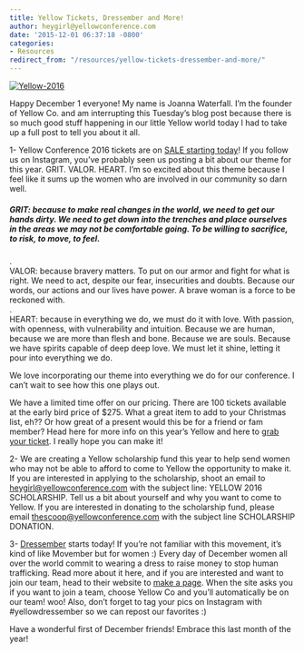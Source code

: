 ```yaml
---
title: Yellow Tickets, Dressember and More!
author: heygirl@yellowconference.com
date: '2015-12-01 06:37:18 -0800'
categories:
- Resources
redirect_from: "/resources/yellow-tickets-dressember-and-more/"
---
```


[![Yellow-2016](http://yellowconference.com/wp-content/uploads/2015/12/Yellow-2016.jpg)](http://yellowconference.com/wp-content/uploads/2015/12/Yellow-2016.jpg)

Happy December 1 everyone! My name is Joanna Waterfall. I’m the founder of Yellow Co. and am interrupting this Tuesday’s blog post because there is so much good stuff happening in our little Yellow world today I had to take up a full post to tell you about it all.

1- Yellow Conference 2016 tickets are on [SALE starting today](https://www.universe.com/events/yellow-conference-2016-tickets-los-angeles-F2Q869)! If you follow us on Instagram, you’ve probably seen us posting a bit about our theme for this year. GRIT. VALOR. HEART. I’m so excited about this theme because I feel like it sums up the women who are involved in our community so darn well.

##### GRIT: because to make real changes in the world, we need to get our hands dirty. We need to get down into the trenches and place ourselves in the areas we may not be comfortable going. To be willing to sacrifice, to risk, to move, to feel.  
.  
VALOR: because bravery matters. To put on our armor and fight for what is right. We need to act, despite our fear, insecurities and doubts. Because our words, our actions and our lives have power. A brave woman is a force to be reckoned with.  
.  
HEART: because in everything we do, we must do it with love. With passion, with openness, with vulnerability and intuition. Because we are human, because we are more than flesh and bone. Because we are souls. Because we have spirits capable of deep deep love. We must let it shine, letting it pour into everything we do.

We love incorporating our theme into everything we do for our conference. I can’t wait to see how this one plays out.

We have a limited time offer on our pricing. There are 100 tickets available at the early bird price of $275\. What a great item to add to your Christmas list, eh?? Or how great of a present would this be for a friend or fam member? Head here for more info on this year’s Yellow and here to [grab your ticket](https://www.universe.com/events/yellow-conference-2016-tickets-los-angeles-F2Q869). I really hope you can make it!

2- We are creating a Yellow scholarship fund this year to help send women who may not be able to afford to come to Yellow the opportunity to make it. If you are interested in applying to the scholarship, shoot an email to heygirl@yellowconference.com with the subject line: YELLOW 2016 SCHOLARSHIP. Tell us a bit about yourself and why you want to come to Yellow. If you are interested in donating to the scholarship fund, please email thescoop@yellowconference.com with the subject line SCHOLARSHIP DONATION.

3- [Dressember](http://www.dressember.org/) starts today! If you’re not familiar with this movement, it’s kind of like Movember but for women :) Every day of December women all over the world commit to wearing a dress to raise money to stop human trafficking. Read more about it here, and if you are interested and want to join our team, head to their website to [make a page](https://support.dressemberfoundation.org/events/dressember-2015/e59394). When the site asks you if you want to join a team, choose Yellow Co and you’ll automatically be on our team! woo! Also, don’t forget to tag your pics on Instagram with #yellowdressember so we can repost our favorites :)

Have a wonderful first of December friends! Embrace this last month of the year!
